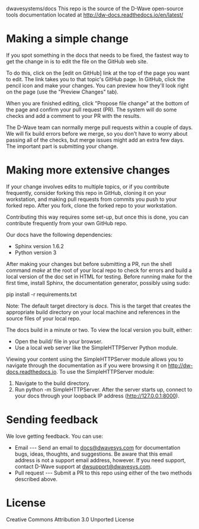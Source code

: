 dwavesystems/docs
This repo is the source of the D-Wave open-source tools documentation located at http://dw-docs.readthedocs.io/en/latest/

Making a simple change
===============================
If you spot something in the docs that needs to be fixed, the fastest way to get the change in is to edit 
the file on the GitHub web site. 

To do this, click on the [edit on GitHub] link at the top of the page you want to edit. The link takes you 
to that topic's GitHub page. In GitHub, click the pencil icon and make your changes. You can preview how 
they'll look right on the page (use the "Preview Changes" tab).

When you are finished editing, click "Propose file change" at the bottom of the page and confirm your 
pull request (PR). The system will do some checks and add a comment to your PR with the results.

The D-Wave team can normally merge pull requests within a couple of days. We will fix build errors before we merge, 
so you don't have to worry about passing all of the checks, but merge issues might add an extra few days. The important 
part is submitting your change.

Making more extensive changes
===============================
If your change involves edits to multiple topics, or if you contribute frequently, consider forking this repo 
in GitHub, cloning it on your workstation, and making pull requests from commits you push to your forked repo. After 
you fork, clone the forked repo to your workstation.

Contributing this way requires some set-up, but once this is done, you can contribute frequently from your own GitHub repo. 

Our docs have the following dependencies:
- Sphinx version 1.6.2 
- Python version 3

After making your changes but before submitting a PR, run the shell command *make* at the root of your local 
repo to check for errors and build a local version of the doc set in HTML for testing. Before running make for 
the first time, install Sphinx, the documentation generator, possibly using sudo:

  pip install -r requirements.txt

Note: The default target directory is *docs*. This is the target that creates the appropriate build directory on 
your local machine and references in the source files of your local repo.

The docs build in a minute or two. To view the local version you built, either:
- Open the build/<filename> file in your browser. 
- Use a local web server like the SimpleHTTPServer Python module. 

Viewing your content using the SimpleHTTPServer module allows you to navigate through the documentation 
as if you were browsing it on http://dw-docs.readthedocs.io. To use the SimpleHTTPServer module:

1. Navigate to the build directory.
2. Run python -m SimpleHTTPServer. After the server starts up, connect to your docs through your loopback IP address (http://127.0.0.1:8000).


Sending feedback
============================
We love getting feedback. You can use:

- Email --- Send an email to docs@dwavesys.com for documentation bugs, ideas, thoughts, and suggestions. Be aware that this email address is not a support email address, however. If you need support, contact D-Wave support at dwsupport@dwavesys.com.
- Pull request --- Submit a PR to this repo using either of the two methods described above.



License
=============
Creative Commons Attribution 3.0 Unported License

